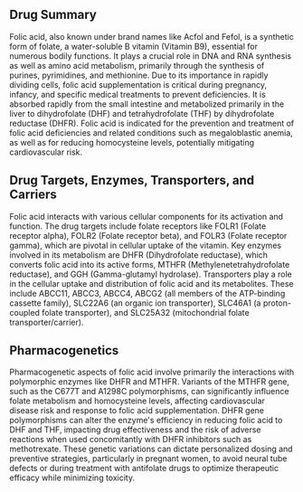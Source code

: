 ## Drug Summary
Folic acid, also known under brand names like Acfol and Fefol, is a synthetic form of folate, a water-soluble B vitamin (Vitamin B9), essential for numerous bodily functions. It plays a crucial role in DNA and RNA synthesis as well as amino acid metabolism, primarily through the synthesis of purines, pyrimidines, and methionine. Due to its importance in rapidly dividing cells, folic acid supplementation is critical during pregnancy, infancy, and specific medical treatments to prevent deficiencies. It is absorbed rapidly from the small intestine and metabolized primarily in the liver to dihydrofolate (DHF) and tetrahydrofolate (THF) by dihydrofolate reductase (DHFR). Folic acid is indicated for the prevention and treatment of folic acid deficiencies and related conditions such as megaloblastic anemia, as well as for reducing homocysteine levels, potentially mitigating cardiovascular risk.

## Drug Targets, Enzymes, Transporters, and Carriers
Folic acid interacts with various cellular components for its activation and function. The drug targets include folate receptors like FOLR1 (Folate receptor alpha), FOLR2 (Folate receptor beta), and FOLR3 (Folate receptor gamma), which are pivotal in cellular uptake of the vitamin. Key enzymes involved in its metabolism are DHFR (Dihydrofolate reductase), which converts folic acid into its active forms, MTHFR (Methylenetetrahydrofolate reductase), and GGH (Gamma-glutamyl hydrolase). Transporters play a role in the cellular uptake and distribution of folic acid and its metabolites. These include ABCC11, ABCC3, ABCC4, ABCG2 (all members of the ATP-binding cassette family), SLC22A6 (an organic ion transporter), SLC46A1 (a proton-coupled folate transporter), and SLC25A32 (mitochondrial folate transporter/carrier).

## Pharmacogenetics
Pharmacogenetic aspects of folic acid involve primarily the interactions with polymorphic enzymes like DHFR and MTHFR. Variants of the MTHFR gene, such as the C677T and A1298C polymorphisms, can significantly influence folate metabolism and homocysteine levels, affecting cardiovascular disease risk and response to folic acid supplementation. DHFR gene polymorphisms can alter the enzyme's efficiency in reducing folic acid to DHF and THF, impacting drug effectiveness and the risk of adverse reactions when used concomitantly with DHFR inhibitors such as methotrexate. These genetic variations can dictate personalized dosing and preventive strategies, particularly in pregnant women, to avoid neural tube defects or during treatment with antifolate drugs to optimize therapeutic efficacy while minimizing toxicity.